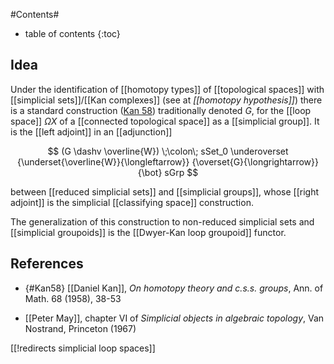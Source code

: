
#Contents#
* table of contents
{:toc}


## Idea

Under the identification of [[homotopy types]] of [[topological spaces]] with [[simplicial sets]]/[[Kan complexes]] (see at _[[homotopy hypothesis]]_) there is a standard construction ([Kan 58](#Kan58)) traditionally denoted $G$, for the [[loop space]] $\Omega X$ of a [[connected topological space]] as a [[simplicial group]]. It is the [[left adjoint]] in an [[adjunction]]

$$
  (G \dashv \overline{W}) 
    \;\colon\;
  sSet_0 
    \underoverset
      {\underset{\overline{W}}{\longleftarrow}}
      {\overset{G}{\longrightarrow}}
      {\bot}
  sGrp
$$

between [[reduced simplicial sets]] and [[simplicial groups]], whose [[right adjoint]] is the simplicial [[classifying space]] construction.

The generalization of this construction to non-reduced simplicial sets and [[simplicial groupoids]] is the [[Dwyer-Kan loop groupoid]] functor.

## References

* {#Kan58} [[Daniel Kan]], _On homotopy theory and c.s.s. groups_, Ann. of Math. 68 (1958), 38-53


* [[Peter May]], chapter VI of _Simplicial objects in algebraic topology_, Van Nostrand, Princeton (1967)

[[!redirects simplicial loop spaces]]